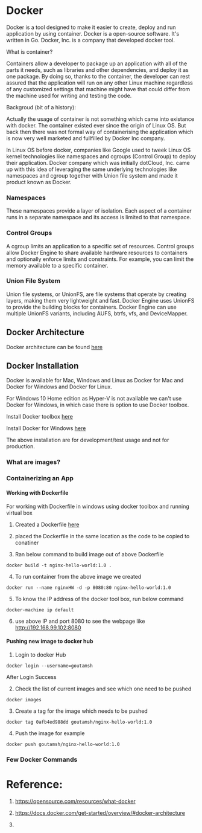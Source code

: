 # Docker

Docker is a tool designed to make it easier to create, deploy and run application by using container. Docker is a open-source software. It's written in Go.
Docker, Inc. is a company that developed docker tool.


What is container?

Containers allow a developer to package up an application with all of the parts it needs, such as libraries and other dependencies, and deploy it as one package. By doing so, thanks to the container, the developer can rest assured that the application will run on any other Linux machine regardless of any customized settings that machine might have that could differ from the machine used for writing and testing the code.

Backgroud (bit of a history):

Actually the usage of container is not something which came into existance with docker. The container existed ever since the origin of Linux OS. But back then there was not formal way of containerising the application which is now very well marketed and fullfilled by Docker Inc company.

In Linux OS before docker, companies like Google used to tweek Linux OS kernel technologies like namespaces and cgroups (Control Group) to deploy their application. 
Docker company which was initially dotCloud, Inc. came up with this idea of leveraging the same underlying technologies like namespaces and cgroup together with Union file system and made it product known as Docker.


### Namespaces
These namespaces provide a layer of isolation. Each aspect of a container runs in a separate namespace and its access is limited to that namespace.

### Control Groups
A cgroup limits an application to a specific set of resources. Control groups allow Docker Engine to share available hardware resources to containers and optionally enforce limits and constraints. For example, you can limit the memory available to a specific container.

### Union File System
Union file systems, or UnionFS, are file systems that operate by creating layers, making them very lightweight and fast. Docker Engine uses UnionFS to provide the building blocks for containers. Docker Engine can use multiple UnionFS variants, including AUFS, btrfs, vfs, and DeviceMapper.


## Docker Architecture

Docker architecture can be found [here](https://docs.docker.com/get-started/overview/#docker-architecture)


## Docker Installation

Docker is available for Mac, Windows and Linux as Docker for Mac and Docker for Windows and Docker for Linux.

For Windows 10 Home edition as Hyper-V is not available we can't use Docker for Windows, in which case there is option to use Docker toolbox.

Install Docker toolbox [here](https://docs.bitnami.com/containers/how-to/install-docker-in-windows/)

Install Docker for Windows [here](https://docs.docker.com/docker-for-windows/install/)

The above installation are for development/test usage and not for production.



### What are images?


### Containerizing an App

#### Working with Dockerfile
For working with Dockerfile in windows using docker toolbox and running virtual box 

1. Created a Dockerfile [here](https://github.com/goutamsh/docker-learning/blob/master/nginx/Dockerfile)

2. placed the Dockerfile in the same location as the code to be copied to conatiner

3. Ran below command to build image out of above Dockerfile
```
docker build -t nginx-hello-world:1.0 .  
```

4. To run container from the above image we created 
```
docker run --name nginxHW -d -p 8080:80 nginx-hello-world:1.0
```

5. To know the IP address of the docker tool box, run below command 
```
docker-machine ip default
```

6. use above IP and port 8080 to see the webpage like http://192.168.99.102:8080


#### Pushing new image to docker hub

1. Login to docker Hub
```
docker login --username=goutamsh
```
After Login Success

2. Check the list of current images and see which one need to be pushed
```
docker images
```

3. Create a tag for the image which needs to be pushed
```
docker tag 0afb4ed988dd goutamsh/nginx-hello-world:1.0
```

4. Push the image for example
```
docker push goutamsh/nginx-hello-world:1.0
```




### Few Docker Commands





# Reference:

1. https://opensource.com/resources/what-docker

2. https://docs.docker.com/get-started/overview/#docker-architecture

3. 